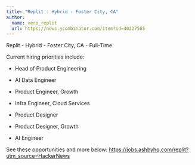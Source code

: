```yaml
---
title: "Replit : Hybrid - Foster City, CA"
author:
  name: vero_replit
  url: https://news.ycombinator.com/item?id=40227565
---
```

Replit - Hybrid - Foster City, CA - Full-Time

Current hiring priorities include:

* Head of Product Engineering

* AI Data Engineer

* Product Engineer, Growth

* Infra Engineer, Cloud Services

* Product Designer

* Product Designer, Growth

* AI Engineer

See these opportunities and more below: <a href="https:&#x2F;&#x2F;jobs.ashbyhq.com&#x2F;replit?utm_source=HackerNews">https:&#x2F;&#x2F;jobs.ashbyhq.com&#x2F;replit?utm_source=HackerNews</a>
